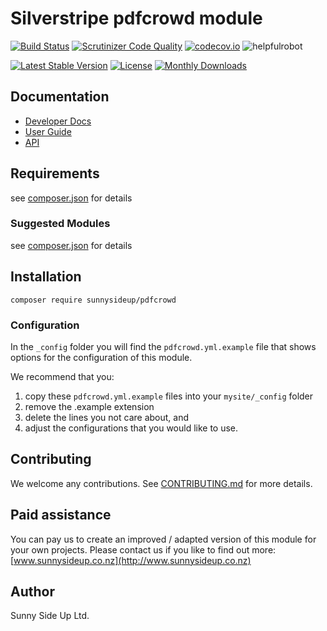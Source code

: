 # Silverstripe pdfcrowd module
[![Build Status](https://travis-ci.org/sunnysideup/silverstripe-pdfcrowd.svg?branch=master)](https://travis-ci.org/sunnysideup/silverstripe-pdfcrowd)
[![Scrutinizer Code Quality](https://scrutinizer-ci.com/g/sunnysideup/silverstripe-pdfcrowd/badges/quality-score.png?b=master)](https://scrutinizer-ci.com/g/sunnysideup/silverstripe-pdfcrowd/?branch=master)
[![codecov.io](https://codecov.io/github/sunnysideup/silverstripe-pdfcrowd/coverage.svg?branch=master)](https://codecov.io/github/sunnysideup/silverstripe-pdfcrowd?branch=master)
![helpfulrobot](https://helpfulrobot.io/sunnysideup/pdfcrowd/badge)

[![Latest Stable Version](https://poser.pugx.org/sunnysideup/pdfcrowd/version)](https://packagist.org/packages/sunnysideup/pdfcrowd)
[![License](https://poser.pugx.org/sunnysideup/pdfcrowd/license)](https://packagist.org/packages/sunnysideup/pdfcrowd)
[![Monthly Downloads](https://poser.pugx.org/sunnysideup/pdfcrowd/d/monthly)](https://packagist.org/packages/sunnysideup/pdfcrowd)


## Documentation



 * [Developer Docs](docs/en/INDEX.md)
 * [User Guide](docs/en/userguide.md)
 * [API](http://ssmods.com/apis/pdfcrowd/docs/en/api/)

## Requirements



see [composer.json](composer.json) for details

### Suggested Modules



see [composer.json](composer.json) for details


## Installation


```
composer require sunnysideup/pdfcrowd
```

### Configuration



In the `_config` folder you will find the `pdfcrowd.yml.example`
file that shows options for the configuration of this module.

We recommend that you:

  1. copy these `pdfcrowd.yml.example` files into your
`mysite/_config` folder
  2. remove the .example extension
  3. delete the lines you not care about, and
  4. adjust the configurations that you would like to use.


## Contributing



We welcome any contributions. See [CONTRIBUTING.md](CONTRIBUTING.md) for more details.

## Paid assistance



You can pay us to create an improved / adapted version of this module for your own projects.  Please contact us if you like to find out more: [www.sunnysideup.co.nz](http://www.sunnysideup.co.nz)

## Author



Sunny Side Up Ltd.
